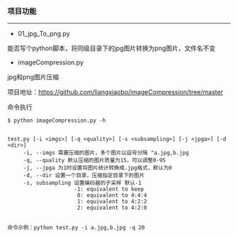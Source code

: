 ### 项目功能
---

- 01_jpg_To_png.py

能否写个python脚本，将同级目录下的jpg图片转换为png图片，文件名不变

- imageCompression.py

jpg和png图片压缩

项目地址：https://github.com/liangxiaobo/imageCompression/tree/master

命令执行
```
$ python imageCompression.py -h


test.py [-i <imgs>] [-q <quality>] [-s <subsampling>] [-j <jpga>] [-d <dir>]
     -i, --imgs 需要压缩的图片，多个图片以逗号分隔 "a.jpg,b.jpg
     -q, --quality 默认压缩的图片质量为15，可以调整0-95 
     -j, --jpga 为1时设置将图片统计转换成.jpg格式，默认为0 
     -d, --dir 设置一个目录，压缩指定目录下的图片 
     -s, subsampling 设置编码器的子采样 默认-1 
                     -1: equivalent to keep 
                      0: equivalent to 4:4:4 
                      1: equivalent to 4:2:2 
                      2: equivalent to 4:2:0 


命令示例：python test.py -i a.jpg,b.jpg -q 20
```
